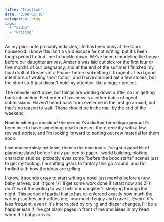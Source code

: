 ```yaml
---
title: "Traction"
date: "2008-01-18"
categories: blog
tags:
  - "kiddo"
  - "writing"
---
```


As my prior note probably indicates, life has been busy at the Clark household. I know this isn't a valid excuse for not writing, but it's been tough period to find time to buckle down. We've been remodeling the house before our daughter arrives, Amber's was laid out sick for the first four or five months of our pregnancy, and at the end of the summer I finished my final draft of Dreams of a Shaper before submitting it to agents. I had good intentions of writing short fiction, and I have churned out a few stories, but the short stuff just doesn't hold my attention like a bigger project.

The remodel isn't done, but things are winding down a little, so I'm getting back into action. First order of business is another batch of agent submissions. Haven't heard back from everyone in the first go around, but that's no reason to wait. Those should be in the mail by the end of the weekend.

Next is editing a couple of the stories I've drafted for critique group. It's been nice to have something new to present there recently with a few revived stories, and I'm looking forward to trotting out new material for them soon.

Last and certainly not least, there's the next book. I've got a good bit of planning slated before I truly put pen to paper--world building, plotting, character studies, probably even some "before the book starts" scenes just to get my footing. I'm shifting gears to fantasy this go around, and I'm thrilled with how the ideas are gelling.

I know, it sounds crazy to start writing a novel just months before a new baby arrives, but I figure 1) I'll get some work done if I start now and 2) I don't want the writing to wait until our daughter's sleeping through the night. This period of partial hiatus has re-enforced exactly how much the writing soothes and settles me, how much I enjoy and crave it. Even if it's less frequent, even if it's interrupted by crying and diaper changes, I'll be a happier man if I've got blank pages in front of me and ideas in my head when the baby arrives.
